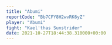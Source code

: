 ```yaml
---
title: "Abumi"
reportCode: "Bb7CFY8H2wvRK6yZ"
player: "Abumi"
fight: "Kael'thas Sunstrider"
date: 2021-10-27T18:44:38.310000+00:00
---
```

